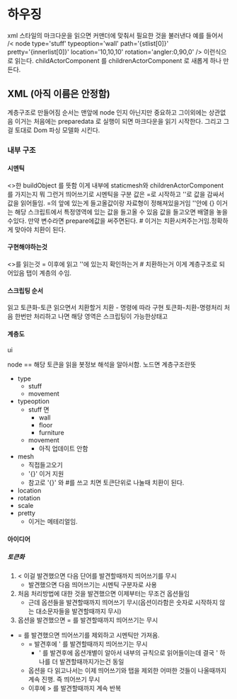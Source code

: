 # 하우징 
xml 스타일의 마크다운을 읽으면 커맨더에 맞춰서 필요한 것을 불러낸다
	예를 들어서 /< node type='stuff' typeoption='wall' path='{stlist[0]}' pretty='{innerlist[0]}' location='10,10,10' rotation='angler:0,90,0' /> 이런식으로 읽는다. 
	childActorComponent 를 childrenActorComponent 로 새롭게 하나 만든다. 
## XML (아직 이름은 안정함)
계층구조로 만들어짐
순서는 맨앞에 node 인지 아닌지만 중요하고 그이외에는 상관없음
이거는  처음에는 preparedata 로 실행이 되면 마크다운을 읽기 시작한다. 그리고 그걸 토대로 Dom 파싱 모델화 시킨다. 
### 내부 구조
#### 시멘틱
<>한 buildObject 를 뜻함
	이게 내부에 staticmesh와 childrenActorComponent 를 가지는지 뭐 그런거
띄어쓰기로 시멘틱을 구분
값은 =로 시작하고 ''로 값을 감싸서 값을 읽어들임.
	=의 앞에 있는게 들고올값이랑 자료형이 정해져있을거임
	''안에 {}
	이거는 해당 스크립트에서 특정영역에 있는 값을 들고올 수 있음 값을 들고오면 배열을 놓을수있다. 만약 변수라면 prepare에값을 써주면된다.
\# 이거는 치환시켜주는거임.정확하게 맞아야 치환이 된다.
#### 구현해야하는것
<>를 읽는것
\= 이후에 읽고 ''에 있는지 확인하는거
\# 치환하는거
이게 계층구조로 되어있음
탭이 계층의 수임.

#### 스크립팅 순서
읽고 토큰화-토큰 읽으면서 치환할거 치환 - 명령에 따라 구현
	토큰화-치환-명령처리
처음 한번만 처리하고 나면 해당 영역은 스크립팅이 가능한상태고 
#### 계층도
ui

node == 해당 토큰을 읽을 봇정보 해석을 알아서함. 노드면 계층구조란뜻
+ type
	+ stuff
	+ movement
+ typeoption
	+ stuff 면
		+ wall
		+ floor
		+ furniture
	+ movement
		+ 아직 업데이트 안함
+ mesh
	+ 직접들고오기
	+ '{}' 이거 지원
	+ 참고로 '{}' 와 \#를 쓰고 치면 토큰단위로 나눌때 치환이 된다.
+ location
+ rotation
+ scale
+ pretty
	+ 이거는 메테리얼임.
#### 아이디어
##### 토큰화
1. \< 이걸 발견했으면 다음 단어를 발견할때까지 띄어쓰기를 무시
	+ 발견했으면 다음 띄어쓰기는 시멘틱 구분자로 사용
2. 처음 처리방법에 대한 것을 발견했으면 이제부터는 무조건 옵션들임
	+ 근데 옵션들을 발견할때까지 띄어쓰기 무시(옵션이라함은 숫자로 시작하지 않는 대소문자들을 발견할때까지 무시)
3. 옵션을 발견했으면 \= 를 발견할때까지 띄어쓰기는 무시
+ \= 를 발견했으면 띄어쓰기를 제외하고 시멘틱만 가져옴.
	+ = 발견후에 \' 를 발견할때까지 띄어쓰기는 무시
		+ \' 를 발견후에 옵션개별이 알아서 내부의 규칙으로 읽어들이는데 결국 \' 하나를 더 발견할때까지가는건 동일
	+ 옵션을 다 읽고나서는 이제 띄어쓰기와 탭을 제외한 어떠한 것들이 나올때까지 계속 진행. 즉 띄어쓰기 무시
	+ 이후에 \> 를 발견할때까지 계속 반복